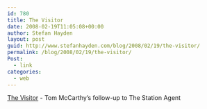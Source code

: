 ```yaml
---
id: 780
title: The Visitor
date: 2008-02-19T11:05:08+00:00
author: Stefan Hayden
layout: post
guid: http://www.stefanhayden.com/blog/2008/02/19/the-visitor/
permalink: /blog/2008/02/19/the-visitor/
Post:
  - link
categories:
  - web
---
```

<a href="http://www.apple.com/trailers/independent/thevisitor/trailer/">The Visitor</a> - Tom McCarthy’s follow-up to The Station Agent